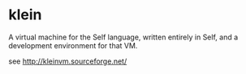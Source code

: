 klein
=====

A virtual machine for the Self language, written entirely in Self, and a development environment for that VM.

see http://kleinvm.sourceforge.net/
